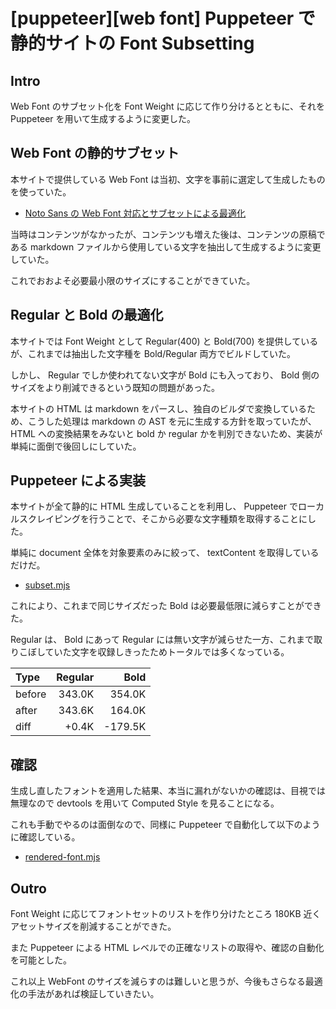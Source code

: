 # [puppeteer][web font] Puppeteer で静的サイトの Font Subsetting


## Intro

Web Font のサブセット化を Font Weight に応じて作り分けるとともに、それを Puppeteer を用いて生成するように変更した。


## Web Font の静的サブセット

本サイトで提供している Web Font は当初、文字を事前に選定して生成したものを使っていた。

- [Noto Sans の Web Font 対応とサブセットによる最適化](https://blog.jxck.io/entries/2016-03-14/web-font-noto-sans.html)

当時はコンテンツがなかったが、コンテンツも増えた後は、コンテンツの原稿である markdown ファイルから使用している文字を抽出して生成するように変更していた。

これでおおよそ必要最小限のサイズにすることができていた。


## Regular と Bold の最適化

本サイトでは Font Weight として Regular(400) と Bold(700) を提供しているが、これまでは抽出した文字種を Bold/Regular 両方でビルドしていた。

しかし、 Regular でしか使われてない文字が Bold にも入っており、 Bold 側のサイズをより削減できるという既知の問題があった。

本サイトの HTML は markdown をパースし、独自のビルダで変換しているため、こうした処理は markdown の AST を元に生成する方針を取っていたが、 HTML への変換結果をみないと bold か regular かを判別できないため、実装が単純に面倒で後回しにしていた。


## Puppeteer による実装

本サイトが全て静的に HTML 生成していることを利用し、 Puppeteer でローカルスクレイピングを行うことで、そこから必要な文字種類を取得することにした。

単純に document 全体を対象要素のみに絞って、 textContent を取得しているだけだ。

- [subset.mjs](https://github.com/Jxck/jxck.io/blob/master/www.jxck.io/assets/font/subset.mjs)

これにより、これまで同じサイズだった Bold は必要最低限に減らすことができた。

Regular は、 Bold にあって Regular には無い文字が減らせた一方、これまで取りこぼしていた文字を収録しきったためトータルでは多くなっている。

| Type   | Regular | Bold    |
|:-------|--------:|--------:|
| before |  343.0K |  354.0K |
| after  |  343.6K |  164.0K |
| diff   |   +0.4K | -179.5K |



## 確認

生成し直したフォントを適用した結果、本当に漏れがないかの確認は、目視では無理なので devtools を用いて Computed Style を見ることになる。

これも手動でやるのは面倒なので、同様に Puppeteer で自動化して以下のように確認している。

- [rendered-font.mjs](https://github.com/Jxck/jxck.io/blob/master/www.jxck.io/assets/font/rendered-font.mjs)


## Outro

Font Weight に応じてフォントセットのリストを作り分けたところ 180KB 近くアセットサイズを削減することができた。

また Puppeteer による HTML レベルでの正確なリストの取得や、確認の自動化を可能とした。

これ以上 WebFont のサイズを減らすのは難しいと思うが、今後もさらなる最適化の手法があれば検証していきたい。
